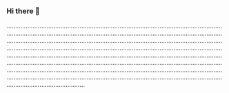 ### Hi there 👋

.............................................................................................................................................................................................................................................................................................................................................................................................................................................................................................................................................................................................................................................................................................................................................................................................................................................................................................................................................................................................................................................................................